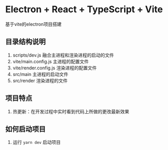 # Electron + React + TypeScript + Vite

基于vite的electron项目搭建

## 目录结构说明

1. scripts/dev.js 融合主进程和渲染进程的启动的文件
2. vite/main.config.js 主进程的配置文件
3. vite/render.config.js 渲染进程的配置文件
4. src/main 主进程的启动文件
5. src/render 渲染进程的文件

## 项目特点

1. 热更新：在开发过程中实时看到代码上所做的更改最新效果

## 如何启动项目

1. 运行 `yarn dev` 启动项目
